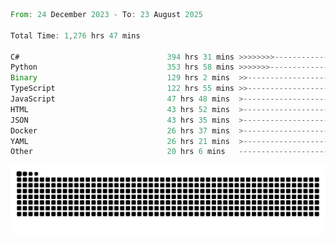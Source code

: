 <!--START_SECTION:waka-->

```rust
From: 24 December 2023 - To: 23 August 2025

Total Time: 1,276 hrs 47 mins

C#                                 394 hrs 31 mins >>>>>>>>-----------------   30.42 %
Python                             353 hrs 58 mins >>>>>>>------------------   27.29 %
Binary                             129 hrs 2 mins  >>-----------------------   09.95 %
TypeScript                         122 hrs 55 mins >>-----------------------   09.48 %
JavaScript                         47 hrs 48 mins  >------------------------   03.69 %
HTML                               43 hrs 52 mins  >------------------------   03.38 %
JSON                               43 hrs 35 mins  >------------------------   03.36 %
Docker                             26 hrs 37 mins  >------------------------   02.05 %
YAML                               26 hrs 21 mins  >------------------------   02.03 %
Other                              20 hrs 6 mins   -------------------------   01.55 %
```

<!--END_SECTION:waka-->


<picture>
  <source media="(prefers-color-scheme: dark)" srcset="https://raw.githubusercontent.com/jeerawut97/jeerawut97/output/github-contribution-grid-snake.svg">
  <img alt="github contribution grid snake animation" src="https://raw.githubusercontent.com/jeerawut97/jeerawut97/output/github-contribution-grid-snake.svg">
</picture>

